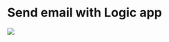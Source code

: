 # Send email with Logic app

<a href="https://portal.azure.com/#create/Microsoft.Template/uri/https%3A%2F%2Fraw.githubusercontent.com%2Fimsanjeev4%2FAzureResourceGroup1%2Fmaster%2AzureResourceGroup1%2FAzureResourceGroup1%2FSendmail%2Fazuredeploy.json" target="_blank">
    <img src="http://azuredeploy.net/deploybutton.png"/>
</a>
